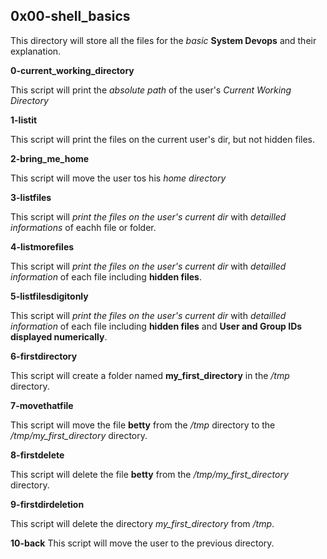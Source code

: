 ## 0x00-shell_basics

This directory will store all the files for the *basic* **System Devops** and their explanation.

**0-current_working_directory**

This script will print the *absolute path* of the user's *Current Working Directory*

**1-listit**

This script will print the files on the current user's dir, but not hidden files.

**2-bring_me_home**

This script will move the user tos his *home directory*

**3-listfiles**

This script will *print the files on the user's current dir* with *detailled informations* of eachh file or folder.

**4-listmorefiles**

This script will *print the files on the user's current dir* with *detailled information* of each file including **hidden files**.

**5-listfilesdigitonly**

This script will *print the files on the user's current dir* with *detailled information* of each file including **hidden files** and **User and Group IDs displayed numerically**.

**6-firstdirectory**

This script will create a folder named **my_first_directory** in the */tmp* directory.

**7-movethatfile**

This script will move the file **betty** from the */tmp* directory to the */tmp/my_first_directory* directory.

**8-firstdelete**

This script will delete the file **betty** from the */tmp/my_first_directory* directory.

**9-firstdirdeletion**

This script will delete the directory *my_first_directory* from */tmp*.

**10-back**
This script will move the user to the previous directory.


